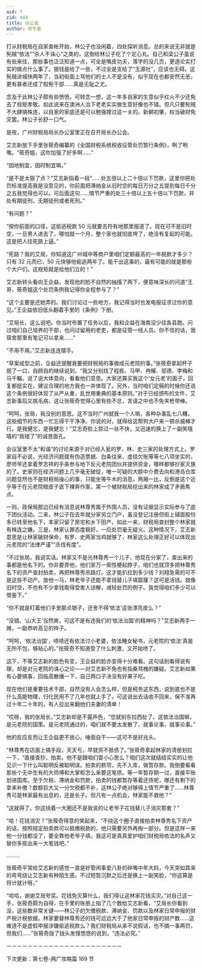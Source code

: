 ```yaml
---
aid: 7
zid: 444
title: 办公会
author: 吹牛者
---
```


打从财税局在自家查帐开始，林公子也没闲着，四处探听消息。总的来说无非就是髡贼“依法”“杀人不诛心”之类的，这倒给林公子吃了个定心丸。自己和梁公子虽说有些来往，那些事也泛泛知道一点，可全是嘴皮功夫，落字的没几页，更遑论实打实的做点什么事了。银钱是给了一些，不过全是支给了“玉源社”，应该也无碍。这髡贼进城快两年了，当初街面上骂他们的士人不是没有，似乎现在也都安然无恙，更有甚者还成了假髡干部……真是无耻之尤。

念及于此林公子颇有些愤愤。可转念一想，这一年多自家的生意似乎红火不少还免去了规矩孝敬。如此说来在澳洲人治下老老实实做生意好像也不错。但凡只要髡贼不大肆搞株连，以自家的家底还是可以勉强撑过这一关的。新朝初肇，权当破财免灾罢。林公子长舒一口气。

是夜，广州财税局局长办公室里正在召开局长办公会。

艾志新放下手里张筱奇编纂的《全国财税系统税收征管处罚暂行条例》，咧了咧嘴。“筱奇姐，这你加强了好多啊……”

“因地制宜，因时制宜嘛。”

“是不是太狠了点？”艾志新指着一段“……处五倍以上二十倍以下罚款，这里你把处罚标准提高我是没意见的，你前面把滞纳金从旧时空的每日万分之五提到每日千分之五我觉得也可以。可后面这句……情节严重的处三十倍以上五十倍以下罚款，并处有期徒刑，无期徒刑或者死刑。”

“有问题？”

“按你前面的口径，这偷逃税款 50 元就要去符有地那里报道了。现在可不是旧时空，一旦男人进去了，哪怕就一个月，整个家也就彻底垮了，绝没有复起的可能。这是把人往死路上逼。”

“死路？我的艾局，你知道这广州城中等商户里咱们定额最高的一年税款才多少？只有 32 元而已，50 元快够他偷逃两年了。能干出这事的，最有可能的就是那些个大户们。这规矩就是给他们立的！”

艾志新转头看向王企益，发现他的脸不自然的抽搐了两下，便意味深长的问道“王哥，筱奇姐这个处罚条例我记得你全程参与了？”

“这个主要是还她弄的。我们讨论过一些地方，我记得当时也发电报征求过你的意见。”王企益依旧低头翻着手里的《条例》下册。

“艾局长，这么说吧。你当时布置了任务以后，我和企益在海南没少往各县跑。问过咱们自己培养的干部，也问过留用的老吏，都是征管一线人员。你不信的话，我宿舍那里有笔记可以拿来……”

“不用不用。”艾志新连连摆手。

“草案成型之前，企益还提醒我要把财税局的事做成元老院的事。”张筱奇拿起杯子抿了一口，自顾自的继续说到，“我又分别找了程栋、马甲、冉耀、邬德、李梅和马千瞩，说了说大体意向，看看他们意思。大家还算买我这个‘女元老’的面子，回复都挺实在，建议合理的地方我也一并体现了。另外，当时咱们定稿的时候你还说这个条例很好体现了从严从重，乱世用重典的基本原则。”对于已经颁布的文件，艾志新事后又挑毛病，这让张筱奇觉得心里有些不忿，言语之中也不免夹枪带棒。

“呵呵，张局，我没别的意思。这不当时广州就我一个人嘛，各种杂事乱七八糟，这些细节的东西一忙忘得干干净净。你说的对，就得给这帮狗大户来一顿杀威棒才行。是我健忘，是我健忘！”艾志奇脸上掠过一丝不快，又迅速的换上了一副笑嘻嘻的“我错了”的诚恳面孔。

会议室里不太“和谐”的讨论来源于对已经入瓮的罗、林、史三家的处理方式上。罗家自不必说，光经济问题就有伪造票据、白条往来、虚挂欠账等等七八项坐实的，廖师爷还拿着罗志祥的手条参与地下反元老院团伙并提供资金，哪样都够抄家灭族的了。史家则在经济问题上几乎毫无破绽，唯一可疑的大额中介费去向和港岛仓库问题显然也不是财税局操心的事，只能坐等午木的消息。两厢一比，反倒是这个近乎等于在元老院眼皮子底下裸奔作案，第一个被财税局挖出来的林家成了矛盾焦点。

一则，政保局那边已经有消息说林尊秀属于外围人员，没有证据显示实际参与了底下团伙活动。二来，林公子在去年就分家另立门户，虽没登记注册但街上铺面股份多已转至他名下，本家只留了房宅和乡下田产。如此一来，财税局查封整个林家就有株连之嫌。三是，林家认罪态度极好，一应处罚毫无疑义。这种情况下，艾志新意思是让林家破财保命，有罗、史两家当鸡就够了，林家这么处理正好可以体现出元老院的“法律严谨”“杀伐有度”。

“不过张局，我说实话。林家又不是光林尊秀一个儿子，他现在分家了，查出来的事都是他名下的。你非要弄他，他们家万一索性梗起脖子，咱们也就顶多把林尊秀名下的资产查封拍卖，再把林尊秀吊路灯。这才能扒拉到多少钱？刘翔急需的可不是这些不动产。放他一马，林老爷子还能不拿钱替儿子填窟窿？这可是活钱。就像旧时空，不也有不少拿钱取得受害人谅解，减轻处罚的例子。我觉得咱们多少可以借鉴下。”

“你不就是盯着他们手里那点银子，还舍不得‘依法’这张漂亮皮么？”

“没错。‘山大王’当然爽，可这不是有违我们的‘依法治国’的精神吗？”艾志新两手一摊，一副恭听高见的样子。

“呵呵，‘依法治国’，啧啧还有依法讨小老婆，依法睡女秘书，元老院的‘依法’真是无所不包，够贴心的。”张筱奇不知道受了什么刺激，又开始喷了。

这下，不等艾志新的脸色有变，王企益的脸亦变得十分难看。这句话别看得说有理，却是对元老院的诛心之论――对艾志新不免也有指桑骂槐的嫌疑。艾志新如果有心要搞事，回临高散播一下，自己两口子决没有好果子吃。

现在他们是重要技术干部，自然没有人会怎么样，但是税务这东西，说到底也不是什么高能物理，归化民用不了几年也就上手了。可这说出去话收不回来，保不准再过十年二十年的，有人拉出来翻他们夫妻的清单！

“哎呀，我的张局长，”艾志新却是不露声色，“您就别东拉西扯了。这依法治国嘛，是元老院的国策。是元老院通过的，咱们就不要太发散了，就事论事，就事论事。”

他的反应反而让王企益更不放心。唾面自干――这可不是好兆头。

“林尊秀在店面上搞手段，天天亏，早就资不抵债了。”张筱奇拿起林家的清册划拉一下，“直接查抄，拍卖。他不是跟咱们耍小心思么？咱们这次就结结实实的让他见识一下什么叫聪明反被聪明误。拍卖的款项，先不入库，做暂存款。我倒要看看那些个无中生有的大师傅和大掌柜怎么来要这笔债。等一年暂存期一过，直接平账划进国库。至于欠税、滞纳金和罚款，拍卖的钱都暂存等着还债呢，哪还有剩下的拿来补缴？数额巨大又一分欠税都不补，这林公子绝对够得上情节严重了……林尊秀可是林家最有出息的，还是长子。但凡有一点机会，林家能不救他？”

“这就得了。你这绕着一大圈还不是我说的让老爷子花钱替儿子消灾那套？”

“哈！花钱消灾？”张筱奇得意的笑起来，“不绕这个圈子直接拍卖林尊秀名下资产的话，按照规定拍卖款可以抵缴税款的，他只需要另外再掏一部分。但是这样一来他一分钱都没了，要全靠他老爷子填。我这可是真真爱护咱们财税局依法的名声又替你多抠出来一大笔钱吧。”

………

张筱奇平常给艾志新的感觉一直是好管闲事爱八卦的碎嘴中年大妈，今天突如其来的弯弯绕让艾志新有种陌生感。不过短暂沉默之后还是换上一副笑脸，“你这算是将计就计呀。”

“哈哈，谢谢艾局夸奖。花钱免灾算什么，我们得让这林家花钱买灾。”对自己这一手，张筱奇颇为自得，在手里的账册上指了几个数给艾志新看，“艾局长你看到没，这些数非常关键――林公子的欠缴税款、滞纳金、罚款以及林家日常申报的财产税计税依据。林家要替林尊秀还的钱可远远大于了他家日常申报的财产数……这难道不是虚假申报涉嫌偷逃税款么？我们财税局从来不说假话，也不搞一事两罚，但我们……”张筱奇拢了拢头发慢悠悠的说到，“违法必究。”

－－－－－－－－－－－－－－－－－－－－－－

下次更新：第七卷-两广攻略篇 169 节

